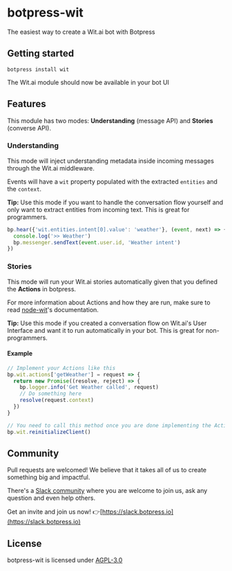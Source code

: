 # botpress-wit

The easiest way to create a Wit.ai bot with Botpress

## Getting started

```
botpress install wit
```

The Wit.ai module should now be available in your bot UI

## Features

This module has two modes: **Understanding** (message API) and **Stories** (converse API).

### Understanding

This mode will inject understanding metadata inside incoming messages through the Wit.ai middleware.

Events will have a `wit` property populated with the extracted `entities` and the `context`.

**Tip:** Use this mode if you want to handle the conversation flow yourself and only want to extract entities from incoming text. This is great for programmers.

```js
bp.hear({'wit.entities.intent[0].value': 'weather'}, (event, next) => {
  console.log('>> Weather')
  bp.messenger.sendText(event.user.id, 'Weather intent')
})
```

### Stories

This mode will run your Wit.ai stories automatically given that you defined the **Actions** in botpress.

For more information about Actions and how they are run, make sure to read [node-wit](https://github.com/wit-ai/node-wit)'s documentation.

**Tip:** Use this mode if you created a conversation flow on Wit.ai's User Interface and want it to run automatically in your bot. This is great for non-programmers.

#### Example

```js
// Implement your Actions like this
bp.wit.actions['getWeather'] = request => {
  return new Promise((resolve, reject) => {
    bp.logger.info('Get Weather called', request)
    // Do something here
    resolve(request.context)
  })
}

// You need to call this method once you are done implementing the Actions
bp.wit.reinitializeClient()
```


## Community

Pull requests are welcomed! We believe that it takes all of us to create something big and impactful.

There's a [Slack community](https://slack.botpress.io) where you are welcome to join us, ask any question and even help others.

Get an invite and join us now! 👉[https://slack.botpress.io](https://slack.botpress.io)

## License

botpress-wit is licensed under [AGPL-3.0](/LICENSE)
